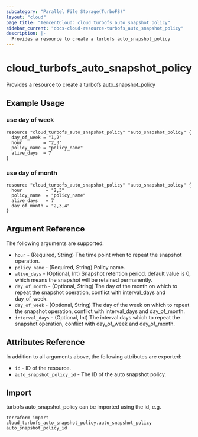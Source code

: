 ```yaml
---
subcategory: "Parallel File Storage(TurboFS)"
layout: "cloud"
page_title: "TencentCloud: cloud_turbofs_auto_snapshot_policy"
sidebar_current: "docs-cloud-resource-turbofs_auto_snapshot_policy"
description: |-
  Provides a resource to create a turbofs auto_snapshot_policy
---
```


# cloud_turbofs_auto_snapshot_policy

Provides a resource to create a turbofs auto_snapshot_policy

## Example Usage

### use day of week

```hcl
resource "cloud_turbofs_auto_snapshot_policy" "auto_snapshot_policy" {
  day_of_week = "1,2"
  hour        = "2,3"
  policy_name = "policy_name"
  alive_days  = 7
}
```

### use day of month

```hcl
resource "cloud_turbofs_auto_snapshot_policy" "auto_snapshot_policy" {
  hour         = "2,3"
  policy_name  = "policy_name"
  alive_days   = 7
  day_of_month = "2,3,4"
}
```

## Argument Reference

The following arguments are supported:

* `hour` - (Required, String) The time point when to repeat the snapshot operation.
* `policy_name` - (Required, String) Policy name.
* `alive_days` - (Optional, Int) Snapshot retention period. default value is 0, which means the snapshot will be retained permanently.
* `day_of_month` - (Optional, String) The day of the month on which to repeat the snapshot operation, conflict with interval_days and day_of_week.
* `day_of_week` - (Optional, String) The day of the week on which to repeat the snapshot operation, conflict with interval_days and day_of_month.
* `interval_days` - (Optional, Int) The interval days which to repeat the snapshot operation, conflict with day_of_week and day_of_month.

## Attributes Reference

In addition to all arguments above, the following attributes are exported:

* `id` - ID of the resource.
* `auto_snapshot_policy_id` - The ID of the auto snapshot policy.


## Import

turbofs auto_snapshot_policy can be imported using the id, e.g.

```
terraform import cloud_turbofs_auto_snapshot_policy.auto_snapshot_policy auto_snapshot_policy_id
```

